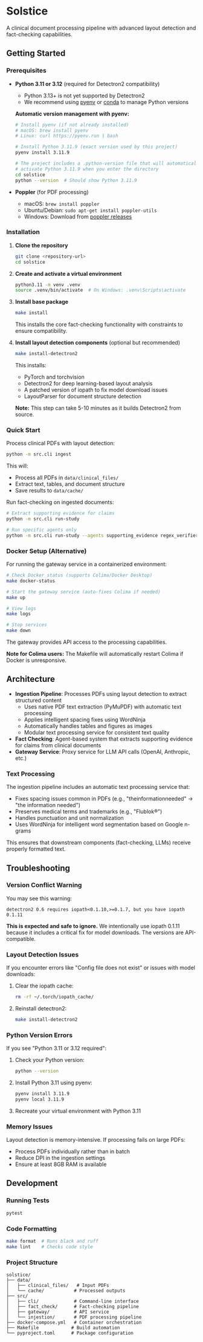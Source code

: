 # Solstice

A clinical document processing pipeline with advanced layout detection and fact-checking capabilities.

## Getting Started

### Prerequisites

- **Python 3.11 or 3.12** (required for Detectron2 compatibility)
  - Python 3.13+ is not yet supported by Detectron2
  - We recommend using [pyenv](https://github.com/pyenv/pyenv) or [conda](https://docs.conda.io/) to manage Python versions
  
  **Automatic version management with pyenv:**
  ```bash
  # Install pyenv (if not already installed)
  # macOS: brew install pyenv
  # Linux: curl https://pyenv.run | bash
  
  # Install Python 3.11.9 (exact version used by this project)
  pyenv install 3.11.9
  
  # The project includes a .python-version file that will automatically
  # activate Python 3.11.9 when you enter the directory
  cd solstice
  python --version  # Should show Python 3.11.9
  ```
- **Poppler** (for PDF processing)
  - macOS: `brew install poppler`
  - Ubuntu/Debian: `sudo apt-get install poppler-utils`
  - Windows: Download from [poppler releases](https://github.com/oschwartz10612/poppler-windows/releases)

### Installation

1. **Clone the repository**
   ```bash
   git clone <repository-url>
   cd solstice
   ```

2. **Create and activate a virtual environment**
   ```bash
   python3.11 -m venv .venv
   source .venv/bin/activate  # On Windows: .venv\Scripts\activate
   ```

3. **Install base package**
   ```bash
   make install
   ```
   This installs the core fact-checking functionality with constraints to ensure compatibility.

4. **Install layout detection components** (optional but recommended)
   ```bash
   make install-detectron2
   ```
   This installs:
   - PyTorch and torchvision
   - Detectron2 for deep learning-based layout analysis
   - A patched version of iopath to fix model download issues
   - LayoutParser for document structure detection

   **Note:** This step can take 5-10 minutes as it builds Detectron2 from source.


### Quick Start

Process clinical PDFs with layout detection:

```bash
python -m src.cli ingest
```

This will:
- Process all PDFs in `data/clinical_files/`
- Extract text, tables, and document structure
- Save results to `data/cache/`

Run fact-checking on ingested documents:

```bash
# Extract supporting evidence for claims
python -m src.cli run-study

# Run specific agents only
python -m src.cli run-study --agents supporting_evidence regex_verifier
```

### Docker Setup (Alternative)

For running the gateway service in a containerized environment:

```bash
# Check Docker status (supports Colima/Docker Desktop)
make docker-status

# Start the gateway service (auto-fixes Colima if needed)
make up

# View logs
make logs

# Stop services
make down
```

The gateway provides API access to the processing capabilities.

**Note for Colima users:** The Makefile will automatically restart Colima if Docker is unresponsive.

## Architecture

- **Ingestion Pipeline**: Processes PDFs using layout detection to extract structured content
  - Uses native PDF text extraction (PyMuPDF) with automatic text processing
  - Applies intelligent spacing fixes using WordNinja
  - Automatically handles tables and figures as images
  - Modular text processing service for consistent text quality
- **Fact Checking**: Agent-based system that extracts supporting evidence for claims from clinical documents
- **Gateway Service**: Proxy service for LLM API calls (OpenAI, Anthropic, etc.)

### Text Processing

The ingestion pipeline includes an automatic text processing service that:
- Fixes spacing issues common in PDFs (e.g., "theinformationneeded" → "the information needed")
- Preserves medical terms and trademarks (e.g., "Flublok®")
- Handles punctuation and unit normalization
- Uses WordNinja for intelligent word segmentation based on Google n-grams

This ensures that downstream components (fact-checking, LLMs) receive properly formatted text.

## Troubleshooting

### Version Conflict Warning

You may see this warning:
```
detectron2 0.6 requires iopath<0.1.10,>=0.1.7, but you have iopath 0.1.11
```

**This is expected and safe to ignore.** We intentionally use iopath 0.1.11 because it includes a critical fix for model downloads. The versions are API-compatible.

### Layout Detection Issues

If you encounter errors like "Config file does not exist" or issues with model downloads:

1. Clear the iopath cache:
   ```bash
   rm -rf ~/.torch/iopath_cache/
   ```

2. Reinstall detectron2:
   ```bash
   make install-detectron2
   ```

### Python Version Errors

If you see "Python 3.11 or 3.12 required":

1. Check your Python version:
   ```bash
   python --version
   ```

2. Install Python 3.11 using pyenv:
   ```bash
   pyenv install 3.11.9
   pyenv local 3.11.9
   ```

3. Recreate your virtual environment with Python 3.11

### Memory Issues

Layout detection is memory-intensive. If processing fails on large PDFs:
- Process PDFs individually rather than in batch
- Reduce DPI in the ingestion settings
- Ensure at least 8GB RAM is available

## Development

### Running Tests
```bash
pytest
```

### Code Formatting
```bash
make format  # Runs black and ruff
make lint    # Checks code style
```

### Project Structure
```
solstice/
├── data/
│   ├── clinical_files/   # Input PDFs
│   └── cache/           # Processed outputs
├── src/
│   ├── cli/             # Command-line interface
│   ├── fact_check/      # Fact-checking pipeline
│   ├── gateway/         # API service
│   └── injestion/       # PDF processing pipeline
├── docker-compose.yml   # Container orchestration
├── Makefile            # Build automation
└── pyproject.toml      # Package configuration
```